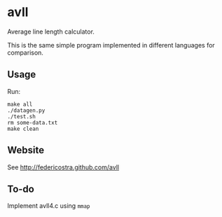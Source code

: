 avll
====

Average line length calculator.

This is the same simple program implemented in different languages for comparison.

Usage
-----

Run:
```
make all
./datagen.py
./test.sh
rm some-data.txt
make clean
```

Website
-------

See http://federicostra.github.com/avll

To-do
-----

Implement avll4.c using `mmap`
